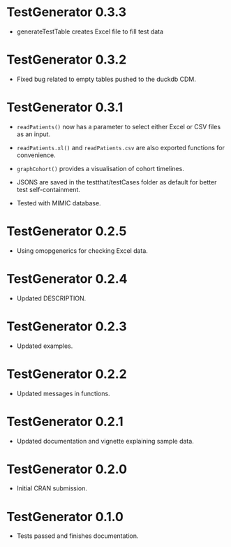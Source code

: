 # TestGenerator 0.3.3

* generateTestTable creates Excel file to fill test data

# TestGenerator 0.3.2

* Fixed bug related to empty tables pushed to the duckdb CDM.

# TestGenerator 0.3.1

* `readPatients()` now has a parameter to select either Excel or CSV files as an input. 

* `readPatients.xl()` and `readPatients.csv` are also exported functions for convenience.

* `graphCohort()` provides a visualisation of cohort timelines.

* JSONS are saved in the testthat/testCases folder as default for better test self-containment.

* Tested with MIMIC database.

# TestGenerator 0.2.5

* Using omopgenerics for checking Excel data.

# TestGenerator 0.2.4

* Updated DESCRIPTION.

# TestGenerator 0.2.3

* Updated examples.

# TestGenerator 0.2.2

* Updated messages in functions.

# TestGenerator 0.2.1

* Updated documentation and vignette explaining sample data.

# TestGenerator 0.2.0

* Initial CRAN submission.

# TestGenerator 0.1.0

* Tests passed and finishes documentation.

